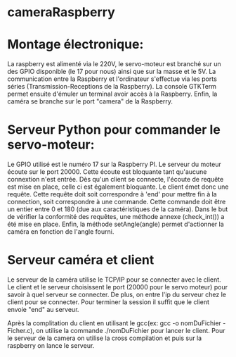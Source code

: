 # cameraRaspberry

# Montage électronique:
La raspberry est alimenté via le 220V, le servo-moteur est branché sur un des GPIO disponible (le 17 pour nous) ainsi que sur la masse et le 5V. La communication entre la Raspberry et l'ordinateur s'effectue via les ports séries (Transmission-Receptions de la Raspberry). La console GTKTerm permet ensuite d'émuler un terminal avoir accès à la Raspberry. Enfin, la caméra se branche sur le port "camera" de la Raspberry.


# Serveur Python pour commander le servo-moteur: 

Le GPIO utilisé est le numéro 17 sur la Raspberry PI.
Le serveur du moteur écoute sur le port 20000. Cette écoute est bloquante tant qu'aucune connextion n'est entrée. Dès qu'un client se connecte, l'écoute de requête est mise en place, celle ci est également bloquante. Le client émet donc une requête.
Cette requête doit soit correspondre à 'end' pour mettre fin à la connection, soit correspondre à une commande. Cette commande doit être un entier entre 0 et 180 (due aux caractéristiques de la caméra). Dans le but de vérifier la conformité des requêtes, une méthode annexe (check_int()) a été mise en place.
Enfin, la méthode setAngle(angle) permet d'actionner la caméra en fonction de l'angle fourni.



# Serveur caméra et client

Le serveur de la caméra utilise le TCP/IP pour se connecter avec le client. Le client et le serveur choisissent le port (20000 pour le servo moteur) pour savoir à quel serveur se connecter. De plus, on entre l'ip du serveur chez le client pour se connecter. Pour terminer la session il suffit que le client envoie "end" au serveur.

Après la complitation du client en utilisant le gcc(ex: gcc -o nomDuFichier -Ficher.c), on utilise la commande ./nomDuFichier pour lancer le client. Pour le serveur de la camera on utilise la cross compilation et puis sur la raspberry on lance le serveur.
